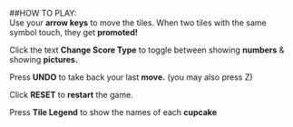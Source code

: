##HOW TO PLAY: 
<br>
Use your <strong>arrow keys</strong> to move the tiles. When two tiles with the same symbol touch, they get <strong>promoted!</strong>

Click the text <strong>Change Score Type</strong> to toggle between showing <strong>numbers</strong> & showing <strong>pictures.</strong>

Press <strong>UNDO</strong> to take back your last <strong>move.</strong> (you may also press Z)

Click <strong>RESET</strong> to <strong>restart</strong> the game.

Press <strong>Tile Legend</strong> to show the names of each <strong>cupcake</strong>
